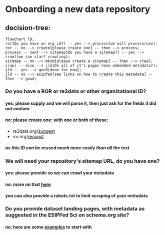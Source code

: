 # Onboarding a new data repository
## decision-tree:
```mermaid
flowchart TD;
ror[Do you have an org id?] -- yes --> process[we will process/use];
ror -- no --> create[please create one] -- then --> process;
process -- next --> sitemap[Do you have a sitemap?] -- yes --> crawl[we can start crawling];
sitemap -- no --> mksm[please create a sitemap] -- then --> crawl;
crawl -- also --> jld[Do all of it's pages have embedded metadata?];
jld -- yes --> good[done for now];
jld -- no --> esipfed[see links on how to create this metadata] -- then --> good;
```

### Do you have a ROR or re3data or other organizational ID?
#### yes: please supply and we will parse it, then just ask for the fields it did not contain
#### no: please create one: with one or both of these:
* re3data.org/[suggest](https://www.re3data.org/suggest)
* ror.org/[request](https://docs.google.com/forms/d/e/1FAIpQLSdJYaMTCwS7muuTa-B_CnAtCSkKzt19lkirAKG4u7umH9Nosg/viewform)
##### as this ID can be reused much more easily than all the text

### We will need your repository's sitemap URL, do you have one?
#### yes: please provide so we can crawl your metadata
#### no: more on that [here](https://github.com/ESIPFed/science-on-schema.org/blob/master/guides/GETTING-STARTED.md#sitemaps)
#### you can also provide a robots.txt to limit scraping of your metadata

### Do you provide dataset landing pages, with metadata as suggested in the ESIPFed Sci on schema.org site?
#### no: here are some [examples](https://github.com/ESIPFed/science-on-schema.org/tree/master/examples/dataset) to start with
